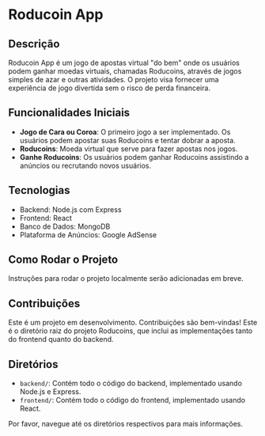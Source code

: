 # Roducoin App

## Descrição

Roducoin App é um jogo de apostas virtual "do bem" onde os usuários podem ganhar moedas virtuais, chamadas Roducoins, através de jogos simples de azar e outras atividades. O projeto visa fornecer uma experiência de jogo divertida sem o risco de perda financeira.

## Funcionalidades Iniciais

- **Jogo de Cara ou Coroa**: O primeiro jogo a ser implementado. Os usuários podem apostar suas Roducoins e tentar dobrar a aposta.
- **Roducoins**: Moeda virtual que serve para fazer apostas nos jogos.
- **Ganhe Roducoins**: Os usuários podem ganhar Roducoins assistindo a anúncios ou recrutando novos usuários.

## Tecnologias

- Backend: Node.js com Express
- Frontend: React
- Banco de Dados: MongoDB
- Plataforma de Anúncios: Google AdSense

## Como Rodar o Projeto

Instruções para rodar o projeto localmente serão adicionadas em breve.

## Contribuições

Este é um projeto em desenvolvimento. Contribuições são bem-vindas!
Este é o diretório raiz do projeto Roducoins, que inclui as implementações tanto do frontend quanto do backend.

## Diretórios

- `backend/`: Contém todo o código do backend, implementado usando Node.js e Express.
- `frontend/`: Contém todo o código do frontend, implementado usando React.

Por favor, navegue até os diretórios respectivos para mais informações.
